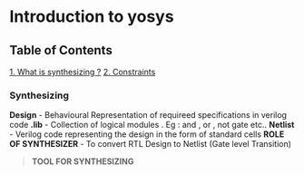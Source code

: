 # Introduction to yosys

## Table of Contents 
 [1. What is synthesizing ?](#synthesizer) 
 [2. Constraints](#constraints)

### Synthesizing 
**Design** - Behavioural Representation of requireed specifications in verilog code
**.lib** - Collection of logical modules . Eg : and , or , not gate etc.. 
**Netlist** - Verilog code representing the design in the form of standard cells 
**ROLE OF SYNTHESIZER** - To convert RTL Design to Netlist (Gate level Transition) 
>**TOOL FOR SYNTHESIZING**
